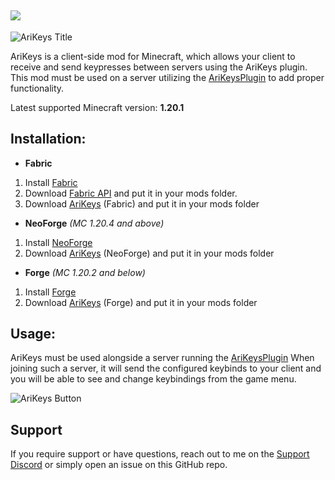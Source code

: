 [<img src="https://img.shields.io/badge/Donate-Paypal-blue">](https://www.paypal.com/donate/?hosted_button_id=XWVR2XKQ8UVLN)
---
![AriKeys Title](https://i.imgur.com/OMtfz7Z.png)

AriKeys is a client-side mod for Minecraft, which allows your client to receive and send keypresses between servers using the AriKeys plugin.
This mod must be used on a server utilizing the [AriKeysPlugin](https://www.spigotmc.org/resources/arikeysplugin-custom-keybinds.105968/) to add proper functionality.

Latest supported Minecraft version: **1.20.1**

## Installation:
- **Fabric**
1. Install [Fabric](https://fabricmc.net/use/installer/)
2. Download [Fabric API](https://www.curseforge.com/minecraft/mc-mods/fabric-api) and put it in your mods folder.
3. Download [AriKeys](https://github.com/ASangarin/AriKeys/releases) (Fabric) and put it in your mods folder

- **NeoForge** *(MC 1.20.4 and above)*
1. Install [NeoForge](https://projects.neoforged.net/neoforged/neoforge)
2. Download [AriKeys](https://github.com/ASangarin/AriKeys/releases) (NeoForge) and put it in your mods folder

- **Forge** *(MC 1.20.2 and below)*
1. Install [Forge](https://files.minecraftforge.net/net/minecraftforge/forge/)
2. Download [AriKeys](https://github.com/ASangarin/AriKeys/releases) (Forge) and put it in your mods folder

## Usage:
AriKeys must be used alongside a server running the [AriKeysPlugin](https://www.spigotmc.org/resources/arikeysplugin-custom-keybinds.105968/)
When joining such a server, it will send the configured keybinds to your client and you will be able to see and change keybindings from the game menu.

![AriKeys Button](https://i.imgur.com/bUypgi1.png)

## Support
If you require support or have questions, reach out to me on the [Support Discord](https://discord.gg/bPkStPTmNK) or simply open an issue on this GitHub repo.
